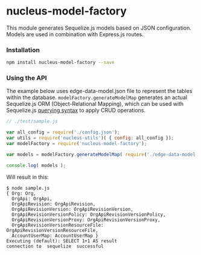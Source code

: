 # nucleus-model-factory
This module generates Sequelize.js models based on JSON configuration. Models are used in combination with Express.js routes.

### Installation

```bash
npm install nucleus-model-factory --save
```

### Using the API

The example below uses edge-data-model.json file to represent the tables within the database. ```modelFactory.generateModelMap``` generates an actual Sequelize.js ORM (Object-Relational Mapping), which can be used with Sequelize.js [querying syntax](http://docs.sequelizejs.com/en/latest/docs/querying/) to apply CRUD operations.

```javascript
// ./test/sample.js

var all_config = require('./config.json');
var utils = require('nucleus-utils')( { config: all_config });
var modelFactory = require('nucleus-model-factory');

var models = modelFactory.generateModelMap( require('./edge-data-model.json'), utils );

console.log( models );
```

Will result in this:

```
$ node sample.js
{ Org: Org,
  OrgApi: OrgApi,
  OrgApiRevision: OrgApiRevision,
  OrgApiRevisionVersion: OrgApiRevisionVersion,
  OrgApiRevisionVersionPolicy: OrgApiRevisionVersionPolicy,
  OrgApiRevisionVersionProxy: OrgApiRevisionVersionProxy,
  OrgApiRevisionVersionResourceFile: OrgApiRevisionVersionResourceFile,
  AccountUserMap: AccountUserMap }
Executing (default): SELECT 1+1 AS result
connection to  sequelize  successful
```

